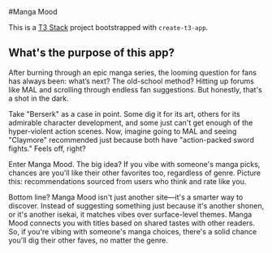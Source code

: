 #Manga Mood

This is a [T3 Stack](https://create.t3.gg/) project bootstrapped with `create-t3-app`.

## What's the purpose of this app?

After burning through an epic manga series, the looming question for fans has always been: what’s next? The old-school method? Hitting up forums like MAL and scrolling through endless fan suggestions. But honestly, that's a shot in the dark.

Take "Berserk" as a case in point. Some dig it for its art, others for its admirable character development, and some just can't get enough of the hyper-violent action scenes. Now, imagine going to MAL and seeing "Claymore" recommended just because both have "action-packed sword fights." Feels off, right?

Enter Manga Mood. The big idea? If you vibe with someone's manga picks, chances are you'll like their other favorites too, regardless of genre. Picture this: recommendations sourced from users who think and rate like you.

Bottom line? Manga Mood isn't just another site—it's a smarter way to discover. Instead of suggesting something just because it's another shonen, or it's another isekai, it matches vibes over surface-level themes. Manga Mood connects you with titles based on shared tastes with other readers. So, if you're vibing with someone's manga choices, there's a solid chance you'll dig their other faves, no matter the genre.
